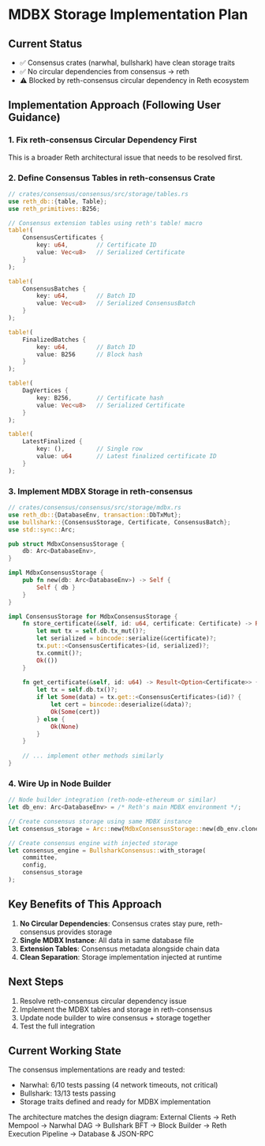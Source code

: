 # MDBX Storage Implementation Plan

## Current Status
- ✅ Consensus crates (narwhal, bullshark) have clean storage traits
- ✅ No circular dependencies from consensus → reth 
- ⚠️  Blocked by reth-consensus circular dependency in Reth ecosystem

## Implementation Approach (Following User Guidance)

### 1. Fix reth-consensus Circular Dependency First
This is a broader Reth architectural issue that needs to be resolved first.

### 2. Define Consensus Tables in reth-consensus Crate
```rust
// crates/consensus/consensus/src/storage/tables.rs
use reth_db::{table, Table};
use reth_primitives::B256;

// Consensus extension tables using reth's table! macro
table!(
    ConsensusCertificates {
        key: u64,        // Certificate ID  
        value: Vec<u8>   // Serialized Certificate
    }
);

table!(
    ConsensusBatches {
        key: u64,        // Batch ID
        value: Vec<u8>   // Serialized ConsensusBatch  
    }
);

table!(
    FinalizedBatches {
        key: u64,        // Batch ID
        value: B256      // Block hash
    }
);

table!(
    DagVertices {
        key: B256,       // Certificate hash
        value: Vec<u8>   // Serialized Certificate
    }
);

table!(
    LatestFinalized {
        key: (),         // Single row
        value: u64       // Latest finalized certificate ID
    }
);
```

### 3. Implement MDBX Storage in reth-consensus
```rust
// crates/consensus/consensus/src/storage/mdbx.rs
use reth_db::{DatabaseEnv, transaction::DbTxMut};
use bullshark::{ConsensusStorage, Certificate, ConsensusBatch};
use std::sync::Arc;

pub struct MdbxConsensusStorage {
    db: Arc<DatabaseEnv>,
}

impl MdbxConsensusStorage {
    pub fn new(db: Arc<DatabaseEnv>) -> Self {
        Self { db }
    }
}

impl ConsensusStorage for MdbxConsensusStorage {
    fn store_certificate(&self, id: u64, certificate: Certificate) -> Result<()> {
        let mut tx = self.db.tx_mut()?;
        let serialized = bincode::serialize(&certificate)?;
        tx.put::<ConsensusCertificates>(id, serialized)?;
        tx.commit()?;
        Ok(())
    }
    
    fn get_certificate(&self, id: u64) -> Result<Option<Certificate>> {
        let tx = self.db.tx()?;
        if let Some(data) = tx.get::<ConsensusCertificates>(id)? {
            let cert = bincode::deserialize(&data)?;
            Ok(Some(cert))
        } else {
            Ok(None)
        }
    }
    
    // ... implement other methods similarly
}
```

### 4. Wire Up in Node Builder
```rust
// Node builder integration (reth-node-ethereum or similar)
let db_env: Arc<DatabaseEnv> = /* Reth's main MDBX environment */;

// Create consensus storage using same MDBX instance
let consensus_storage = Arc::new(MdbxConsensusStorage::new(db_env.clone()));

// Create consensus engine with injected storage
let consensus_engine = BullsharkConsensus::with_storage(
    committee,
    config, 
    consensus_storage
);
```

## Key Benefits of This Approach

1. **No Circular Dependencies**: Consensus crates stay pure, reth-consensus provides storage
2. **Single MDBX Instance**: All data in same database file
3. **Extension Tables**: Consensus metadata alongside chain data
4. **Clean Separation**: Storage implementation injected at runtime

## Next Steps

1. Resolve reth-consensus circular dependency issue
2. Implement the MDBX tables and storage in reth-consensus  
3. Update node builder to wire consensus + storage together
4. Test the full integration

## Current Working State

The consensus implementations are ready and tested:
- Narwhal: 6/10 tests passing (4 network timeouts, not critical)
- Bullshark: 13/13 tests passing  
- Storage traits defined and ready for MDBX implementation

The architecture matches the design diagram:
External Clients → Reth Mempool → Narwhal DAG → Bullshark BFT → Block Builder → Reth Execution Pipeline → Database & JSON-RPC 